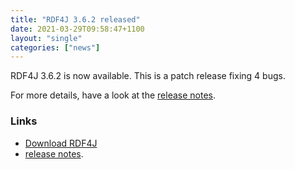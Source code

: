 ```yaml
---
title: "RDF4J 3.6.2 released"
date: 2021-03-29T09:58:47+1100
layout: "single"
categories: ["news"]
---
```

RDF4J 3.6.2 is now available. This is a patch release fixing 4 bugs.

For more details, have a look at the [release notes](/release-notes/3.6.2).
<!--more-->
### Links

- [Download RDF4J](/download/)
- [release notes](/release-notes/3.6.2).
